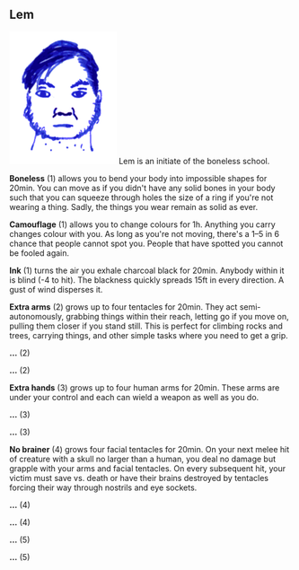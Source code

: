 ## Lem

![Lem](Lem.png)
Lem is an initiate of the boneless school.


**Boneless** (1) allows you to bend your body into impossible shapes
for 20min. You can move as if you didn't have any solid bones in your
body such that you can squeeze through holes the size of a ring if
you're not wearing a thing. Sadly, the things you wear remain as solid
as ever.

**Camouflage** (1) allows you to change colours for 1h. Anything you
carry changes colour with you. As long as you're not moving, there's a
1–5 in 6 chance that people cannot spot you. People that have spotted
you cannot be fooled again.

**Ink** (1) turns the air you exhale charcoal black for 20min. Anybody
within it is blind (-4 to hit). The blackness quickly spreads 15ft in
every direction. A gust of wind disperses it.

**Extra arms** (2) grows up to four tentacles for 20min. They act
semi-autonomously, grabbing things within their reach, letting go if
you move on, pulling them closer if you stand still. This is perfect
for climbing rocks and trees, carrying things, and other simple tasks
where you need to get a grip.

**...** (2)

**...** (2)

**Extra hands** (3) grows up to four human arms for 20min. These arms
are under your control and each can wield a weapon as well as you do.

**...** (3)

**...** (3)

**No brainer** (4) grows four facial tentacles for 20min. On your next
melee hit of creature with a skull no larger than a human, you deal no
damage but grapple with your arms and facial tentacles. On every
subsequent hit, your victim must save vs. death or have their brains
destroyed by tentacles forcing their way through nostrils and eye
sockets.

**...** (4)

**...** (4)

**...** (5)

**...** (5)
